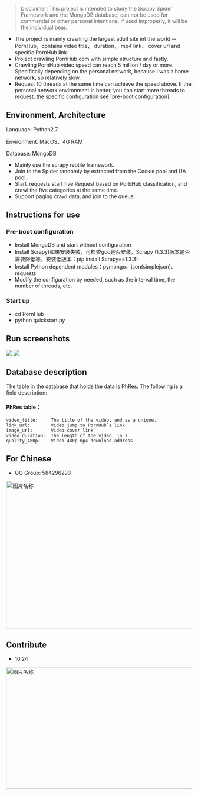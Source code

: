 > Disclaimer: This project is intended to study the Scrapy Spider Framework and the MongoDB database, can not be used for commercial or other personal intentions. If used improperly, it will be the individual bear.

* The project is mainly crawling the largest adult site int the world -- PornHub，contains video title、 duration、 mp4 link、 cover url and specific PornHub link.
* Project crawling PornHub.com with simple structure and fastly.
* Crawling PornHub video speed can reach 5 million / day or more. Specifically depending on the personal network, because I was a home network, so relatively slow.
* Request 10 threads at the same time can achieve the speed above. If the personal network environment is better, you can start more threads to request, the specific configuration see [pre-boot configuration].


## Environment, Architecture

Language: Python2.7

Environment: MacOS、4G RAM

Database: MongoDB

* Mainly use the scrapy reptile framework.
* Join to the Spider randomly by extracted from the Cookie pool and UA pool.
* Start_requests start five Request based on PorbHub classification, and crawl the five categories at the same time.
* Support paging crawl data, and join to the queue.

## Instructions for use

### Pre-boot configuration

* Install MongoDB and start without configuration
* Install Scrapy(如果安装失败，可检查gcc是否安装，Scrapy (1.3.3)版本是否需要降低等，安装低版本：pip install Scrapy==1.3.3)
* Install Python dependent modules：pymongo、json(simplejson)、requests
* Modify the configuration by needed, such as the interval time, the number of threads, etc.

### Start up

* cd PornHub
* python quickstart.py


## Run screenshots
![](https://github.com/xiyouMc/PornHubBot/blob/master/img/running.png?raw=true)
![](https://github.com/xiyouMc/PornHubBot/blob/master/img/mongodb.png?raw=true)

## Database description

The table in the database that holds the data is PhRes. The following is a field description:

#### PhRes table：
	
	video_title:     The title of the video, and as a unique.
	link_url:        Video jump to PornHub`s link
	image_url:       Video cover link
	video_duration:  The length of the video, in s
	quality_480p:    Video 480p mp4 download address


## For Chinese

* QQ Group: 584296293

<img src="https://github.com/xiyouMc/PornHubBot/blob/master/img/WebHubCode2.png?raw=true" width = "700" height = "400" alt="图片名称" align=center />

## Contribute

* 10.24

<img src="https://github.com/xiyouMc/WebHubBot/blob/master/img/contribute.png?raw=true" width = "650" height = "330" alt="图片名称" align=center />

   
